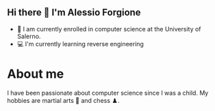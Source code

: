 ## Hi there 👋 I'm Alessio Forgione

<!--
**alexfg04/alexfg04** is a ✨ _special_ ✨ repository because its `README.md` (this file) appears on your GitHub profile.

Here are some ideas to get you started:

- 🔭 I’m currently working on ...
- 🌱 I’m currently learning ...
- 👯 I’m looking to collaborate on ...
- 🤔 I’m looking for help with ...
- 💬 Ask me about ...
- 📫 How to reach me: ...
- 😄 Pronouns: ...
- ⚡ Fun fact: ...
-->

- 🌱 I am currently enrolled in computer science at the University of Salerno.
- 💻 I'm currently learning reverse engineering

# About me

I have been passionate about computer science since I was a child. 
My hobbies are martial arts 🥋 and chess ♟️.
